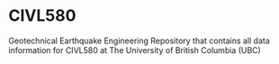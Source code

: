 # CIVL580
Geotechnical Earthquake Engineering
Repository that contains all data information for CIVL580 at The University of British Columbia (UBC)
